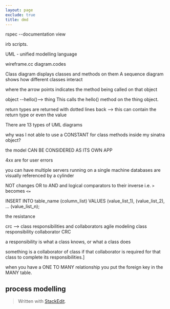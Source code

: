 ```yaml
---
layout: page
exclude: true
title: dmd
---
```


rspec --documentation view

irb scripts.

UML - unified modelling language

wireframe.cc
diagram.codes

Class diagram displays classes and methods on them
A sequence diagram shows how different classes interact

where the arrow points indicates the method being called on that object

object --hello()--> thing
This calls the hello() method on the thing object.

return types are returned with dotted lines back --> this can contain the return type or even the value

There are 13 types of UML diagrams


why was I not able to use a CONSTANT for class methods inside my sinatra object?

the model CAN BE CONSIDERED AS ITS OWN APP

4xx are for user errors

you can have multiple servers running on a single machine
databases are visually referenced by a cylinder


NOT changes OR to AND and logical comparators to their inverse i.e. `>` becomes `<=`

INSERT INTO table_name (column_list)
VALUES
    (value_list_1),
    (value_list_2),
    ...
    (value_list_n);

the resistance

crc --> class responsibilities and collaborators
agile modeling class responsibility collaborator CRC

a responsibility is what a class knows, or what a class does

something is a collaborator of class if that collaborator is required for that class to complete its responsibilities.]

when you have a ONE TO MANY relationship you put the foreign key in the MANY table.


## process modelling


> Written with [StackEdit](https://stackedit.io/).
<!--stackedit_data:
eyJoaXN0b3J5IjpbLTE5NDExMDQzMjcsMTk0MTI4NTg1MywtNj
I2NzM4MTczLC0xOTg3NjI5MzQsLTE2NDQ4NDc2OTAsLTY0OTYy
MDAzMywtMjA4NTA1MTk3MSwtMjAzNTg3OTQwNiwtMTEzMjg0Nj
EzNywxODAxNTc1Nzk4LDE5MTY3OTE3MjUsLTEwOTQ3MjM5NTEs
LTEzMzM0ODQwMTldfQ==
-->